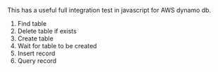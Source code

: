 This has a useful full integration test in javascript for AWS dynamo db.

1. Find table
2. Delete table if exists
3. Create table
4. Wait for table to be created
5. Insert record
6. Query record
